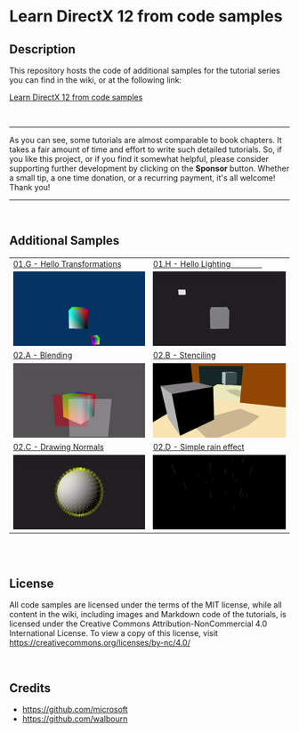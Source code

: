# Learn DirectX 12 from code samples
## Description
This repository hosts the code of additional samples for the tutorial series you can find in the wiki, or at the following link:<br />

[Learn DirectX 12 from code samples](https://paminerva.github.io/docs/LearnDirectX/LearnDirectX)

<br>

***
As you can see, some tutorials are almost comparable to book chapters. It takes a fair amount of time and effort to write such detailed tutorials. So, if you like this project, or if you find it somewhat helpful, please consider supporting further development by clicking on the **Sponsor** button. Whether a small tip, a one time donation, or a recurring payment, it's all welcome! Thank you! <br>
***

<br>

## Additional Samples

<table>
 <tr>
  <td><a href="https://github.com/PAMinerva/LearnDirectX-Samples/tree/master/samples/01G-D3D12HelloTransformations">01.G - Hello Transformations</a></td>
  <td><a href="https://github.com/PAMinerva/LearnDirectX-Samples/tree/master/samples/01H-D3D12HelloLighting">01.H - Hello Lighting&nbsp;&nbsp;&nbsp;&nbsp;&nbsp;&nbsp;&nbsp;&nbsp;&nbsp;&nbsp;&nbsp;&nbsp;&nbsp;&nbsp;&nbsp;</a></td>
 </tr>
 <tr>
  <td><img src="images/07.gif"></td>
  <td><img src="images/HelloLighting.gif"></td>
 </tr>
 <tr>
  <td><a href="https://github.com/PAMinerva/LearnDirectX/tree/master/samples/02A-D3D12Blending">02.A - Blending</a></td>
  <td><a href="https://github.com/PAMinerva/LearnDirectX/tree/master/samples/02B-D3D12Stenciling">02.B - Stenciling</a></td>
  <!-- <td> </td>  -->
 </tr>
 <tr>
  <td><img src="images/Blending.gif"></td>
  <td><img src="images/Stenciling.gif"></td>
  <!-- <td> </td> -->
 </tr>
  <tr>
  <td><a href="https://github.com/PAMinerva/LearnDirectX/tree/master/samples/02C-D3D12DrawingNormals">02.C - Drawing Normals</a></td>
  <td><a href="https://github.com/PAMinerva/LearnDirectX/tree/master/samples/02D-D3D12SimpleRainEffect">02.D - Simple rain effect</a></td>
  <!-- <td> </td>  -->
 </tr>
 <tr>
  <td><img src="images/DrawNormals.gif"></td>
  <td><img src="images/RainEffect.gif"></td>
  <!-- <td> </td> -->
 </tr>
</table>

<br>

<br>

## License
All code samples are licensed under the terms of the MIT license, while all content in the wiki, including images and Markdown code of the tutorials, is licensed under the Creative Commons Attribution-NonCommercial 4.0 International License. To view a copy of this license, visit https://creativecommons.org/licenses/by-nc/4.0/

<br>

## Credits
* https://github.com/microsoft <br />
* https://github.com/walbourn
